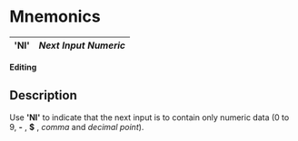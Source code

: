# Mnemonics

**'NI'** |  **_Next Input Numeric_**  
---|---  
  
**Editing**

## Description

Use **'NI'** to indicate that the next input is to contain only numeric data (0 to 9, **-** , **$** , _comma_ and _decimal point_).
